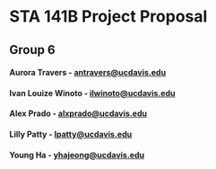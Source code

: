 # STA 141B Project Proposal
## Group 6
#### Aurora Travers  -  antravers@ucdavis.edu 
#### Ivan Louize Winoto - ilwinoto@ucdavis.edu 
#### Alex Prado - alxprado@ucdavis.edu 
#### Lilly Patty - lpatty@ucdavis.edu 
#### Young Ha - yhajeong@ucdavis.edu
